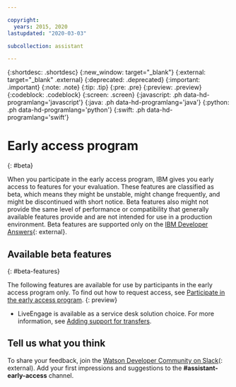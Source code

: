 ```yaml
---

copyright:
  years: 2015, 2020
lastupdated: "2020-03-03"

subcollection: assistant

---
```


{:shortdesc: .shortdesc}
{:new_window: target="_blank"}
{:external: target="_blank" .external}
{:deprecated: .deprecated}
{:important: .important}
{:note: .note}
{:tip: .tip}
{:pre: .pre}
{:preview: .preview}
{:codeblock: .codeblock}
{:screen: .screen}
{:javascript: .ph data-hd-programlang='javascript'}
{:java: .ph data-hd-programlang='java'}
{:python: .ph data-hd-programlang='python'}
{:swift: .ph data-hd-programlang='swift'}

# Early access program
{: #beta}

When you participate in the early access program, IBM gives you early access to features for your evaluation. These features are classified as beta, which means they might be unstable, might change frequently, and might be discontinued with short notice. Beta features also might not provide the same level of performance or compatibility that generally available features provide and are not intended for use in a production environment. Beta features are supported only on the [IBM Developer Answers](https://developer.ibm.com/answers/topics/watson-assistant/){: external}.

## Available beta features
{: #beta-features}

The following features are available for use by participants in the early access program only. To find out how to request access, see [Participate in the early access program](/docs/assistant?topic=assistant-feedback#feedback-beta).
{: preview}

- LiveEngage is available as a service desk solution choice. For more information, see [Adding support for transfers](/docs/assistant?topic=assistant-beta-deploy-web-chat#deploy-web-chat-liveperson).

## Tell us what you think

To share your feedback, join the [Watson Developer Community on Slack](http://wdc-slack-inviter.mybluemix.net/)(: external). Add your first impressions and suggestions to the **#assistant-early-access** channel.